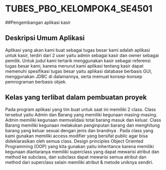 # TUBES_PBO_KELOMPOK4_SE4501

##Pengembangan aplikasi kasir

## Deskripsi Umum Aplikasi
Aplikasi yang akan kami buat sebagai tugas besar kami adalah aplikasi untuk kasir, terdiri dari 2 user yaitu admin sebagai kasir dan owner sebagai pemilik. Untuk judul kami tertarik menggunakan kasir sebagai referensi tugas besar kami, karena menurut kami aplikasi tentang kasir dapat memenuhi spesifikasi tugas besar yaitu aplikasi database berbasis GUI, menggunakan JDBC di dalamannya, serta memuat konsep-konsep pemrograman berbasis objek.

## Kelas yang terlibat dalam pembuatan proyek
Pada program aplikasi yang tim buat untuk saat ini memiliki 2 class. Class tersebut yaitu Admin dan Barang yang memiliki kegunaan masing-masing. Admin memiliki kegunaan memvalidasi total barang masuk dan keluar. Class Barang memiliki kegunaan melakukan penginputan barang dan menghitung barang yang keluar sesuai dengan jenis dan brandnya . Pada class yang kami gunakan memiliki access modifier yang bersifat public agar bisa dideklarasikan oleh semua class. Design principles Object Oriented Programming (OOP) yang kita gunakan yaitu inheritance karena memiliki kegunaan diantaranya memiliki superclass yang dapat mewarisi atribut dan method ke subclass, dan subclass dapat mewarisi semua atribut dan method dari superclass selain memiliki atribut & metode uniknya sendiri. 

